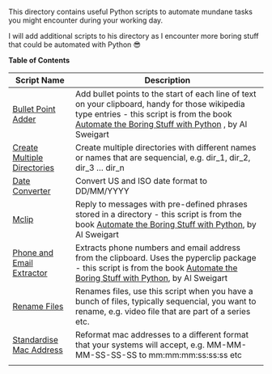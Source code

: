 This directory contains useful Python scripts to automate mundane tasks you might encounter during your working day.

I will add additional scripts to his directory as I encounter more boring stuff that could be automated with Python 😎

**Table of Contents**

| **Script   Name**                                                                                                                           | **Description**                                                                                                                                                                                                                             |
|--------------------------------------------------------------------------------------------------------------------------------------------|---------------------------------------------------------------------------------------------------------------------------------------------------------------------------------------------------------------------------------------------|
| [Bullet Point Adder](https://github.com/g-ung/project-level-up/blob/main/useful_automation_scripts/bullet_point_adder.py)                  | Add bullet points to the start of each line of text on your clipboard, handy for those wikipedia type entries - this script is from the book  [Automate the Boring Stuff with Python](https://automatetheboringstuff.com/) , by Al Sweigart |
| [Create Multiple Directories](https://github.com/g-ung/project-level-up/blob/main/useful_automation_scripts/create_multiple_directoies.py) | Create multiple directories with different names or names that are sequencial, e.g. dir_1, dir_2, dir_3 … dir_n                                                                                                                             |
| [Date Converter](https://github.com/g-ung/project-level-up/blob/main/useful_automation_scripts/date_converter.py)                          | Convert US and ISO date format to DD/MM/YYYY                                                                                                                                                                                                |
| [Mclip](https://github.com/g-ung/project-level-up/blob/main/useful_automation_scripts/mclip.py)                                            | Reply to messages with pre-defined phrases stored in a directory - this script is from the book [Automate the Boring Stuff with Python](https://automatetheboringstuff.com/), by Al Sweigart                                                |
| [Phone and Email Extractor](https://github.com/g-ung/project-level-up/blob/main/useful_automation_scripts/phone_and_email_extractor.py)    | Extracts phone numbers and email address from the clipboard.  Uses the pyperclip package - this script is from the book [Automate the Boring Stuff with Python](https://automatetheboringstuff.com/), by Al Sweigart                        |
| [Rename Files](https://github.com/g-ung/project-level-up/blob/main/useful_automation_scripts/rename_files.py)                              | Renames files, use this script when you have a bunch of files, typically sequencial, you want to rename, e.g. video file that are part of a series etc.                                                                                     |
| [Standardise Mac Address](https://github.com/g-ung/project-level-up/blob/main/useful_automation_scripts/standardise_mac_address.py)        | Reformat mac addresses to a different format that your systems will accept, e.g. MM-MM-MM-SS-SS-SS to mm:mm:mm:ss:ss:ss etc                                                                                                                 |
|                                                                                                                                            |                                                                                                                                                                                                                                             |
